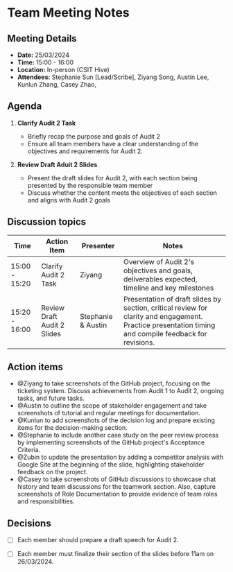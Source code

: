 # Team Meeting Notes

## Meeting Details
- **Date:** 25/03/2024
- **Time:** 15:00 - 16:00
- **Location:** In-person (CSIT Hive)
- **Attendees:** Stephanie Sun [Lead/Scribe], Ziyang Song, Austin Lee, Kunlun Zhang, Casey Zhao, 

## Agenda
1. **Clarify Audit 2 Task**
    - Briefly recap the purpose and goals of Audit 2
    - Ensure all team members have a clear understanding of the objectives and requirements for Audit 2.

2. **Review Draft Aduit 2 Slides**
   - Present the draft slides for Audit 2, with each section being presented by the responsible team member
   - Discuss whether the content meets the objectives of each section and aligns with Audit 2 goals    



## Discussion topics

| Time                | Action Item                                             | Presenter        | Notes      |
|---------------------|---------------------------------------------------------|------------------|------------|
| 15:00 - 15:20       |      Clarify Audit 2 Task	               | Ziyang   |  Overview of Audit 2's objectives and goals, deliverables expected, timeline and key milestones |
| 15:20 - 16:00       |    Review Draft Audit 2 Slides	               | Stephanie & Austin | Presentation of draft slides by section, critical review for clarity and engagement. Practice presentation timing and compile feedback for revisions. |



## Action items 
- @Ziyang to take screenshots of the GitHub project, focusing on the ticketing system. Discuss achievements from Audit 1 to Audit 2, ongoing tasks, and future tasks.
- @Austin to outline the scope of stakeholder engagement and take screenshots of tutorial and regular meetings for documentation.
- @Kunlun to add screenshots of the decision log and prepare existing items for the decision-making section.
- @Stephanie to include another case study on the peer review process by implementing screenshots of the GitHub project's Acceptance Criteria.
- @Zubin to update the presentation by adding a competitor analysis with Google Site at the beginning of the slide, highlighting stakeholder feedback on the project.
- @Casey to take screenshots of GitHub discussions to showcase chat history and team discussions for the teamwork section. Also, capture screenshots of Role Documentation to provide evidence of team roles and responsibilities.

## Decisions 
- [ ] Each member should prepare a draft speech for Audit 2.
- [ ] Each member must finalize their section of the slides before 11am on 26/03/2024.


